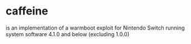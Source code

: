 # caffeine

is an implementation of a warmboot exploit for Nintendo Switch running system software 4.1.0 and below (excluding 1.0.0)
